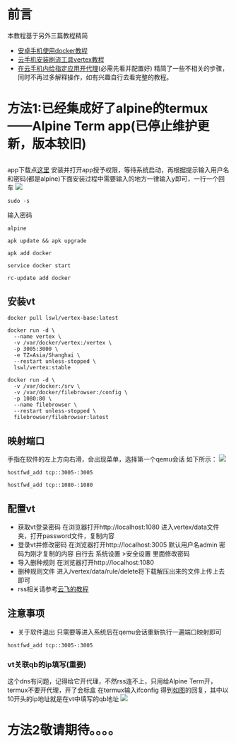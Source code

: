 # 前言
本教程基于另外三篇教程精简
* [安卓手机使用docker教程](https://blog.050802.xyz/post/an-zhuo-shou-ji-shi-yong-docker-jiao-cheng.html)
* [云手机安装刷流工具vertex教程](https://blog.050802.xyz/post/yun-shou-ji-an-zhuang-shua-liu-gong-ju-vertex-jiao-cheng.html)
* [在云手机内给指定应用开代理](https://vip.123pan.cn/1681970/ymjew503t0l000d7w32x77t3xl96wk0uDIQ1DIr0Dcx2DIry.jpg)(必需先看并配置好)
精简了一些不相关的步骤，同时不再过多解释操作，如有兴趣自行去看完整的教程。
# 方法1:已经集成好了alpine的termux——Alpine Term app(已停止维护更新，版本较旧)
##
app下载点[这里](https://www.123684.com/s/CC39-jNj0h)
安装并打开app授予权限，等待系统启动，再根据提示输入用户名和密码(都是alpine)下面安装过程中需要输入的地方一律输入y即可，一行一个回车
![](https://vip.123pan.cn/1681970/ymjew503t0n000d7w32y53ddcr4b2a0eDIQ1DIr0Dcx2DIry.png)
```
sudo -s
```
输入密码
```
alpine
```
```
apk update && apk upgrade
```
```
apk add docker
```
```
service docker start
```
```
rc-update add docker
```
## 安装vt
```
docker pull lswl/vertex-base:latest
```
```
docker run -d \
  --name vertex \
  -v /var/docker/vertex:/vertex \
  -p 3005:3000 \
  -e TZ=Asia/Shanghai \
  --restart unless-stopped \
  lswl/vertex:stable
```
```
docker run -d \
  -v /var/docker:/srv \
  -v /var/docker/filebrowser:/config \
  -p 1080:80 \
  --name filebrowser \
  --restart unless-stopped \
  filebrowser/filebrowser:latest
```
## 映射端口
手指在软件的左上方向右滑，会出现菜单，选择第一个qemu会话
如下所示：
![](https://vip.123pan.cn/1681970/ymjew503t0l000d7w32x77qo7h92b969DIQ1DIr0Dcx2DIry.png)
```
hostfwd_add tcp::3005-:3005
```
```
hostfwd_add tcp::1080-:1080
```
## 配置vt
* 获取vt登录密码
在浏览器打开http://localhost:1080
进入vertex/data文件夹，打开password文件，复制内容
* 登录vt并修改密码
在浏览器打开http://localhost:3005
默认用户名admin
密码为刚才复制的内容
自行去 系统设置 >安全设置 里面修改密码
* 导入删种规则
在浏览器打开http://localhost:1080
* 删种规则文件
进入/vertex/data/rule/delete将下载解压出来的文件上传上去即可
* rss相关请参考[云飞的教程](https://yunfeipt.flowus.cn/)
## **注意事项**
* 关于软件退出
只需要等进入系统后在qemu会话重新执行一遍端口映射即可
```
hostfwd_add tcp::3005-:3005
```
### **vt关联qb的ip填写(重要)**
这个dns有问题，记得给它开代理，不然rss连不上，只用给Alpine Term开，termux不要开代理，开了会标盒
在termux输入ifconfig
得到[如图](https://vip.123pan.cn/1681970/ymjew503t0m000d7w32xoua6xqow1rbwDIQ1DIr0Dcx2DIry.png)的回复，其中以10开头的ip地址就是在vt中填写的qb地址
![](https://vip.123pan.cn/1681970/ymjew503t0m000d7w32xoua6xqow1rbwDIQ1DIr0Dcx2DIry.png)
# 方法2敬请期待。。。。